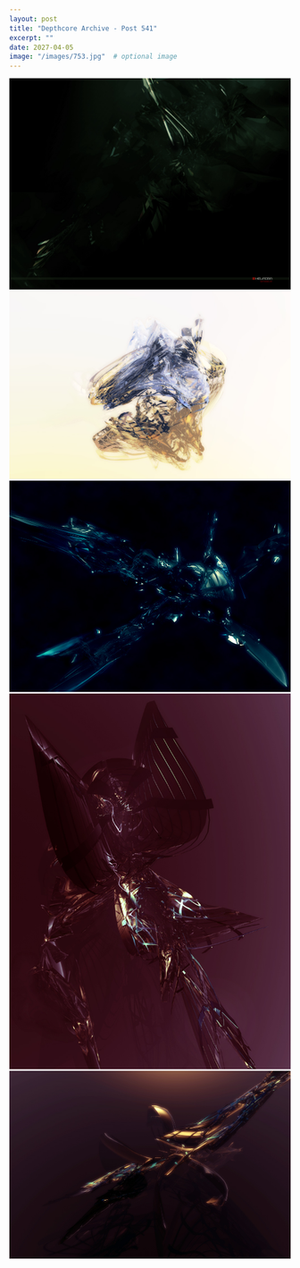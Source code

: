 ```yaml
---
layout: post
title: "Depthcore Archive - Post 541"
excerpt: ""
date: 2027-04-05
image: "/images/753.jpg"  # optional image
---
```


<img src="/images/753.jpg">
<img src="/images/754.jpg" alt="754.jpg"/>
<img src="/images/756.jpg" alt="756.jpg"/>
<img src="/images/760.jpg" alt="760.jpg"/>
<img src="/images/762.jpg" alt="762.jpg"/>
